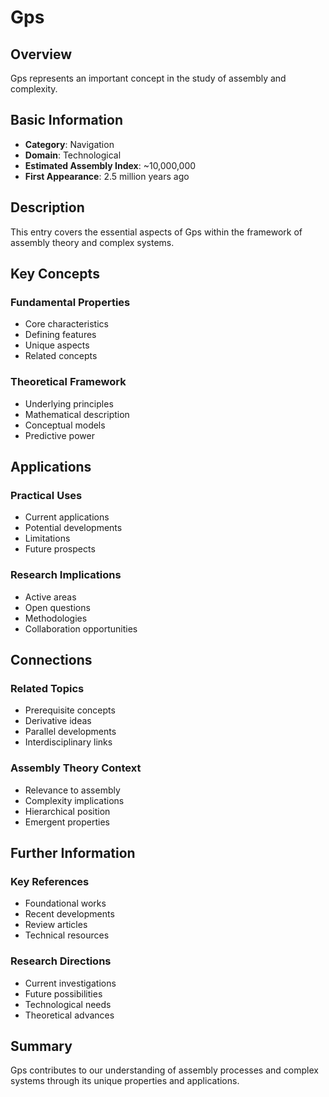 # Gps

## Overview

Gps represents an important concept in the study of assembly and complexity.

## Basic Information

- **Category**: Navigation
- **Domain**: Technological
- **Estimated Assembly Index**: ~10,000,000
- **First Appearance**: 2.5 million years ago

## Description

This entry covers the essential aspects of Gps within the framework of assembly theory and complex systems.

## Key Concepts

### Fundamental Properties
- Core characteristics
- Defining features
- Unique aspects
- Related concepts

### Theoretical Framework
- Underlying principles
- Mathematical description
- Conceptual models
- Predictive power

## Applications

### Practical Uses
- Current applications
- Potential developments
- Limitations
- Future prospects

### Research Implications
- Active areas
- Open questions
- Methodologies
- Collaboration opportunities

## Connections

### Related Topics
- Prerequisite concepts
- Derivative ideas
- Parallel developments
- Interdisciplinary links

### Assembly Theory Context
- Relevance to assembly
- Complexity implications
- Hierarchical position
- Emergent properties

## Further Information

### Key References
- Foundational works
- Recent developments
- Review articles
- Technical resources

### Research Directions
- Current investigations
- Future possibilities
- Technological needs
- Theoretical advances

## Summary

Gps contributes to our understanding of assembly processes and complex systems through its unique properties and applications.
